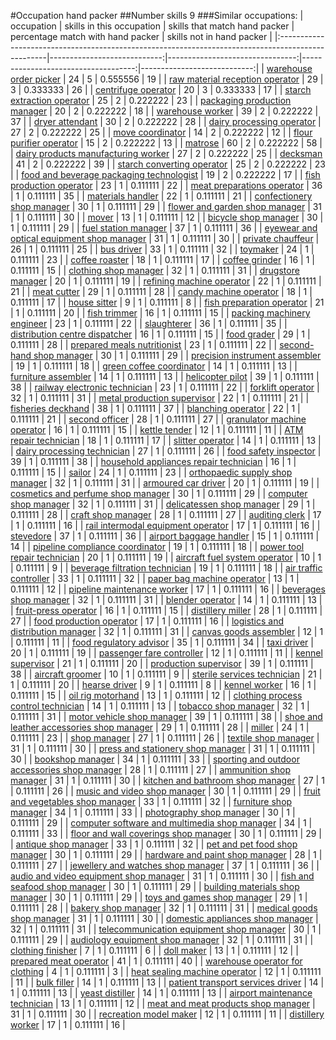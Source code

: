 #Occupation hand packer
##Number skills 9
###Similar occupations:
| occupation                                                                                        |   skills in this occupation |   skills that match hand packer |   percentage match with hand packer |   skills not in hand packer |
|:--------------------------------------------------------------------------------------------------|----------------------------:|--------------------------------:|------------------------------------:|----------------------------:|
| [warehouse order picker](warehouse_order_picker.md)                                               |                          24 |                               5 |                            0.555556 |                          19 |
| [raw material reception operator](raw_material_reception_operator.md)                             |                          29 |                               3 |                            0.333333 |                          26 |
| [centrifuge operator](centrifuge_operator.md)                                                     |                          20 |                               3 |                            0.333333 |                          17 |
| [starch extraction operator](starch_extraction_operator.md)                                       |                          25 |                               2 |                            0.222222 |                          23 |
| [packaging production manager](packaging_production_manager.md)                                   |                          20 |                               2 |                            0.222222 |                          18 |
| [warehouse worker](warehouse_worker.md)                                                           |                          39 |                               2 |                            0.222222 |                          37 |
| [dryer attendant](dryer_attendant.md)                                                             |                          30 |                               2 |                            0.222222 |                          28 |
| [dairy processing operator](dairy_processing_operator.md)                                         |                          27 |                               2 |                            0.222222 |                          25 |
| [move coordinator](move_coordinator.md)                                                           |                          14 |                               2 |                            0.222222 |                          12 |
| [flour purifier operator](flour_purifier_operator.md)                                             |                          15 |                               2 |                            0.222222 |                          13 |
| [matrose](matrose.md)                                                                             |                          60 |                               2 |                            0.222222 |                          58 |
| [dairy products manufacturing worker](dairy_products_manufacturing_worker.md)                     |                          27 |                               2 |                            0.222222 |                          25 |
| [decksman](decksman.md)                                                                           |                          41 |                               2 |                            0.222222 |                          39 |
| [starch converting operator](starch_converting_operator.md)                                       |                          25 |                               2 |                            0.222222 |                          23 |
| [food and beverage packaging technologist](food_and_beverage_packaging_technologist.md)           |                          19 |                               2 |                            0.222222 |                          17 |
| [fish production operator](fish_production_operator.md)                                           |                          23 |                               1 |                            0.111111 |                          22 |
| [meat preparations operator](meat_preparations_operator.md)                                       |                          36 |                               1 |                            0.111111 |                          35 |
| [materials handler](materials_handler.md)                                                         |                          22 |                               1 |                            0.111111 |                          21 |
| [confectionery shop manager](confectionery_shop_manager.md)                                       |                          30 |                               1 |                            0.111111 |                          29 |
| [flower and garden shop manager](flower_and_garden_shop_manager.md)                               |                          31 |                               1 |                            0.111111 |                          30 |
| [mover](mover.md)                                                                                 |                          13 |                               1 |                            0.111111 |                          12 |
| [bicycle shop manager](bicycle_shop_manager.md)                                                   |                          30 |                               1 |                            0.111111 |                          29 |
| [fuel station manager](fuel_station_manager.md)                                                   |                          37 |                               1 |                            0.111111 |                          36 |
| [eyewear and optical equipment shop manager](eyewear_and_optical_equipment_shop_manager.md)       |                          31 |                               1 |                            0.111111 |                          30 |
| [private chauffeur](private_chauffeur.md)                                                         |                          26 |                               1 |                            0.111111 |                          25 |
| [bus driver](bus_driver.md)                                                                       |                          33 |                               1 |                            0.111111 |                          32 |
| [toymaker](toymaker.md)                                                                           |                          24 |                               1 |                            0.111111 |                          23 |
| [coffee roaster](coffee_roaster.md)                                                               |                          18 |                               1 |                            0.111111 |                          17 |
| [coffee grinder](coffee_grinder.md)                                                               |                          16 |                               1 |                            0.111111 |                          15 |
| [clothing shop manager](clothing_shop_manager.md)                                                 |                          32 |                               1 |                            0.111111 |                          31 |
| [drugstore manager](drugstore_manager.md)                                                         |                          20 |                               1 |                            0.111111 |                          19 |
| [refining machine operator](refining_machine_operator.md)                                         |                          22 |                               1 |                            0.111111 |                          21 |
| [meat cutter](meat_cutter.md)                                                                     |                          29 |                               1 |                            0.111111 |                          28 |
| [candy machine operator](candy_machine_operator.md)                                               |                          18 |                               1 |                            0.111111 |                          17 |
| [house sitter](house_sitter.md)                                                                   |                           9 |                               1 |                            0.111111 |                           8 |
| [fish preparation operator](fish_preparation_operator.md)                                         |                          21 |                               1 |                            0.111111 |                          20 |
| [fish trimmer](fish_trimmer.md)                                                                   |                          16 |                               1 |                            0.111111 |                          15 |
| [packing machinery engineer](packing_machinery_engineer.md)                                       |                          23 |                               1 |                            0.111111 |                          22 |
| [slaughterer](slaughterer.md)                                                                     |                          36 |                               1 |                            0.111111 |                          35 |
| [distribution centre dispatcher](distribution_centre_dispatcher.md)                               |                          16 |                               1 |                            0.111111 |                          15 |
| [food grader](food_grader.md)                                                                     |                          29 |                               1 |                            0.111111 |                          28 |
| [prepared meals nutritionist](prepared_meals_nutritionist.md)                                     |                          23 |                               1 |                            0.111111 |                          22 |
| [second-hand shop manager](second-hand_shop_manager.md)                                           |                          30 |                               1 |                            0.111111 |                          29 |
| [precision instrument assembler](precision_instrument_assembler.md)                               |                          19 |                               1 |                            0.111111 |                          18 |
| [green coffee coordinator](green coffee coordinator.md)                                           |                          14 |                               1 |                            0.111111 |                          13 |
| [furniture assembler](furniture_assembler.md)                                                     |                          14 |                               1 |                            0.111111 |                          13 |
| [helicopter pilot](helicopter_pilot.md)                                                           |                          39 |                               1 |                            0.111111 |                          38 |
| [railway electronic technician](railway_electronic_technician.md)                                 |                          23 |                               1 |                            0.111111 |                          22 |
| [forklift operator](forklift_operator.md)                                                         |                          32 |                               1 |                            0.111111 |                          31 |
| [metal production supervisor](metal_production_supervisor.md)                                     |                          22 |                               1 |                            0.111111 |                          21 |
| [fisheries deckhand](fisheries_deckhand.md)                                                       |                          38 |                               1 |                            0.111111 |                          37 |
| [blanching operator](blanching_operator.md)                                                       |                          22 |                               1 |                            0.111111 |                          21 |
| [second officer](second_officer.md)                                                               |                          28 |                               1 |                            0.111111 |                          27 |
| [granulator machine operator](granulator_machine_operator.md)                                     |                          16 |                               1 |                            0.111111 |                          15 |
| [kettle tender](kettle_tender.md)                                                                 |                          12 |                               1 |                            0.111111 |                          11 |
| [ATM repair technician](ATM_repair_technician.md)                                                 |                          18 |                               1 |                            0.111111 |                          17 |
| [slitter operator](slitter_operator.md)                                                           |                          14 |                               1 |                            0.111111 |                          13 |
| [dairy processing technician](dairy_processing_technician.md)                                     |                          27 |                               1 |                            0.111111 |                          26 |
| [food safety inspector](food_safety_inspector.md)                                                 |                          39 |                               1 |                            0.111111 |                          38 |
| [household appliances repair technician](household_appliances_repair_technician.md)               |                          16 |                               1 |                            0.111111 |                          15 |
| [sailor](sailor.md)                                                                               |                          24 |                               1 |                            0.111111 |                          23 |
| [orthopaedic supply shop manager](orthopaedic_supply_shop_manager.md)                             |                          32 |                               1 |                            0.111111 |                          31 |
| [armoured car driver](armoured_car_driver.md)                                                     |                          20 |                               1 |                            0.111111 |                          19 |
| [cosmetics and perfume shop manager](cosmetics_and_perfume_shop_manager.md)                       |                          30 |                               1 |                            0.111111 |                          29 |
| [computer shop manager](computer_shop_manager.md)                                                 |                          32 |                               1 |                            0.111111 |                          31 |
| [delicatessen shop manager](delicatessen_shop_manager.md)                                         |                          29 |                               1 |                            0.111111 |                          28 |
| [craft shop manager](craft_shop_manager.md)                                                       |                          28 |                               1 |                            0.111111 |                          27 |
| [auditing clerk](auditing_clerk.md)                                                               |                          17 |                               1 |                            0.111111 |                          16 |
| [rail intermodal equipment operator](rail_intermodal_equipment_operator.md)                       |                          17 |                               1 |                            0.111111 |                          16 |
| [stevedore](stevedore.md)                                                                         |                          37 |                               1 |                            0.111111 |                          36 |
| [airport baggage handler](airport_baggage_handler.md)                                             |                          15 |                               1 |                            0.111111 |                          14 |
| [pipeline compliance coordinator](pipeline_compliance_coordinator.md)                             |                          19 |                               1 |                            0.111111 |                          18 |
| [power tool repair technician](power_tool_repair_technician.md)                                   |                          20 |                               1 |                            0.111111 |                          19 |
| [aircraft fuel system operator](aircraft_fuel_system_operator.md)                                 |                          10 |                               1 |                            0.111111 |                           9 |
| [beverage filtration technician](beverage_filtration_technician.md)                               |                          19 |                               1 |                            0.111111 |                          18 |
| [air traffic controller](air_traffic_controller.md)                                               |                          33 |                               1 |                            0.111111 |                          32 |
| [paper bag machine operator](paper_bag_machine_operator.md)                                       |                          13 |                               1 |                            0.111111 |                          12 |
| [pipeline maintenance worker](pipeline_maintenance_worker.md)                                     |                          17 |                               1 |                            0.111111 |                          16 |
| [beverages shop manager](beverages_shop_manager.md)                                               |                          32 |                               1 |                            0.111111 |                          31 |
| [blender operator](blender_operator.md)                                                           |                          14 |                               1 |                            0.111111 |                          13 |
| [fruit-press operator](fruit-press_operator.md)                                                   |                          16 |                               1 |                            0.111111 |                          15 |
| [distillery miller](distillery_miller.md)                                                         |                          28 |                               1 |                            0.111111 |                          27 |
| [food production operator](food_production_operator.md)                                           |                          17 |                               1 |                            0.111111 |                          16 |
| [logistics and distribution manager](logistics_and_distribution_manager.md)                       |                          32 |                               1 |                            0.111111 |                          31 |
| [canvas goods assembler](canvas_goods_assembler.md)                                               |                          12 |                               1 |                            0.111111 |                          11 |
| [food regulatory advisor](food_regulatory_advisor.md)                                             |                          35 |                               1 |                            0.111111 |                          34 |
| [taxi driver](taxi_driver.md)                                                                     |                          20 |                               1 |                            0.111111 |                          19 |
| [passenger fare controller](passenger_fare_controller.md)                                         |                          12 |                               1 |                            0.111111 |                          11 |
| [kennel supervisor](kennel_supervisor.md)                                                         |                          21 |                               1 |                            0.111111 |                          20 |
| [production supervisor](production_supervisor.md)                                                 |                          39 |                               1 |                            0.111111 |                          38 |
| [aircraft groomer](aircraft_groomer.md)                                                           |                          10 |                               1 |                            0.111111 |                           9 |
| [sterile services technician](sterile_services_technician.md)                                     |                          21 |                               1 |                            0.111111 |                          20 |
| [hearse driver](hearse_driver.md)                                                                 |                           9 |                               1 |                            0.111111 |                           8 |
| [kennel worker](kennel_worker.md)                                                                 |                          16 |                               1 |                            0.111111 |                          15 |
| [oil rig motorhand](oil_rig_motorhand.md)                                                         |                          13 |                               1 |                            0.111111 |                          12 |
| [clothing process control technician](clothing_process_control_technician.md)                     |                          14 |                               1 |                            0.111111 |                          13 |
| [tobacco shop manager](tobacco_shop_manager.md)                                                   |                          32 |                               1 |                            0.111111 |                          31 |
| [motor vehicle shop manager](motor_vehicle_shop_manager.md)                                       |                          39 |                               1 |                            0.111111 |                          38 |
| [shoe and leather accessories shop manager](shoe_and_leather_accessories_shop_manager.md)         |                          29 |                               1 |                            0.111111 |                          28 |
| [miller](miller.md)                                                                               |                          24 |                               1 |                            0.111111 |                          23 |
| [shop manager](shop_manager.md)                                                                   |                          27 |                               1 |                            0.111111 |                          26 |
| [textile shop manager](textile_shop_manager.md)                                                   |                          31 |                               1 |                            0.111111 |                          30 |
| [press and stationery shop manager](press_and_stationery_shop_manager.md)                         |                          31 |                               1 |                            0.111111 |                          30 |
| [bookshop manager](bookshop_manager.md)                                                           |                          34 |                               1 |                            0.111111 |                          33 |
| [sporting and outdoor accessories shop manager](sporting_and_outdoor_accessories_shop_manager.md) |                          28 |                               1 |                            0.111111 |                          27 |
| [ammunition shop manager](ammunition_shop_manager.md)                                             |                          31 |                               1 |                            0.111111 |                          30 |
| [kitchen and bathroom shop manager](kitchen_and_bathroom_shop_manager.md)                         |                          27 |                               1 |                            0.111111 |                          26 |
| [music and video shop manager](music_and_video_shop_manager.md)                                   |                          30 |                               1 |                            0.111111 |                          29 |
| [fruit and vegetables shop manager](fruit_and_vegetables_shop_manager.md)                         |                          33 |                               1 |                            0.111111 |                          32 |
| [furniture shop manager](furniture_shop_manager.md)                                               |                          34 |                               1 |                            0.111111 |                          33 |
| [photography shop manager](photography_shop_manager.md)                                           |                          30 |                               1 |                            0.111111 |                          29 |
| [computer software and multimedia shop manager](computer_software_and_multimedia_shop_manager.md) |                          34 |                               1 |                            0.111111 |                          33 |
| [floor and wall coverings shop manager](floor_and_wall_coverings_shop_manager.md)                 |                          30 |                               1 |                            0.111111 |                          29 |
| [antique shop manager](antique_shop_manager.md)                                                   |                          33 |                               1 |                            0.111111 |                          32 |
| [pet and pet food shop manager](pet_and_pet_food_shop_manager.md)                                 |                          30 |                               1 |                            0.111111 |                          29 |
| [hardware and paint shop manager](hardware_and_paint_shop_manager.md)                             |                          28 |                               1 |                            0.111111 |                          27 |
| [jewellery and watches shop manager](jewellery_and_watches_shop_manager.md)                       |                          37 |                               1 |                            0.111111 |                          36 |
| [audio and video equipment shop manager](audio_and_video_equipment_shop_manager.md)               |                          31 |                               1 |                            0.111111 |                          30 |
| [fish and seafood shop manager](fish_and_seafood_shop_manager.md)                                 |                          30 |                               1 |                            0.111111 |                          29 |
| [building materials shop manager](building_materials_shop_manager.md)                             |                          30 |                               1 |                            0.111111 |                          29 |
| [toys and games shop manager](toys_and_games_shop_manager.md)                                     |                          29 |                               1 |                            0.111111 |                          28 |
| [bakery shop manager](bakery_shop_manager.md)                                                     |                          32 |                               1 |                            0.111111 |                          31 |
| [medical goods shop manager](medical_goods_shop_manager.md)                                       |                          31 |                               1 |                            0.111111 |                          30 |
| [domestic appliances shop manager](domestic_appliances_shop_manager.md)                           |                          32 |                               1 |                            0.111111 |                          31 |
| [telecommunication equipment shop manager](telecommunication_equipment_shop_manager.md)           |                          30 |                               1 |                            0.111111 |                          29 |
| [audiology equipment shop manager](audiology_equipment_shop_manager.md)                           |                          32 |                               1 |                            0.111111 |                          31 |
| [clothing finisher](clothing_finisher.md)                                                         |                           7 |                               1 |                            0.111111 |                           6 |
| [doll maker](doll_maker.md)                                                                       |                          13 |                               1 |                            0.111111 |                          12 |
| [prepared meat operator](prepared_meat_operator.md)                                               |                          41 |                               1 |                            0.111111 |                          40 |
| [warehouse operator for clothing](warehouse_operator_for_clothing.md)                             |                           4 |                               1 |                            0.111111 |                           3 |
| [heat sealing machine operator](heat_sealing_machine_operator.md)                                 |                          12 |                               1 |                            0.111111 |                          11 |
| [bulk filler](bulk_filler.md)                                                                     |                          14 |                               1 |                            0.111111 |                          13 |
| [patient transport services driver](patient_transport_services_driver.md)                         |                          14 |                               1 |                            0.111111 |                          13 |
| [yeast distiller](yeast_distiller.md)                                                             |                          14 |                               1 |                            0.111111 |                          13 |
| [airport maintenance technician](airport_maintenance_technician.md)                               |                          13 |                               1 |                            0.111111 |                          12 |
| [meat and meat products shop manager](meat_and_meat_products_shop_manager.md)                     |                          31 |                               1 |                            0.111111 |                          30 |
| [recreation model maker](recreation_model_maker.md)                                               |                          12 |                               1 |                            0.111111 |                          11 |
| [distillery worker](distillery_worker.md)                                                         |                          17 |                               1 |                            0.111111 |                          16 |
